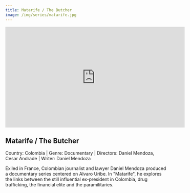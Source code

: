 ```yaml
---
title: Matarife / The Butcher
image: /img/series/matarife.jpg
---
```


<iframe width="560" height="315" src="https://www.youtube.com/embed/fNYcVKxusCc&t=1s" frameborder="0" allow="accelerometer; autoplay; encrypted-media; gyroscope; picture-in-picture" allowfullscreen></iframe>

## Matarife / The Butcher

Country: Colombia | Genre: Documentary | Directors: Daniel Mendoza, Cesar Andrade | Writer: Daniel Mendoza

Exiled in France, Colombian journalist and lawyer Daniel Mendoza produced a documentary series centered on Alvaro Uribe. In "Matarife", he explores the links between the still influential ex-president in Colombia, drug trafficking, the financial elite and the paramilitaries.
